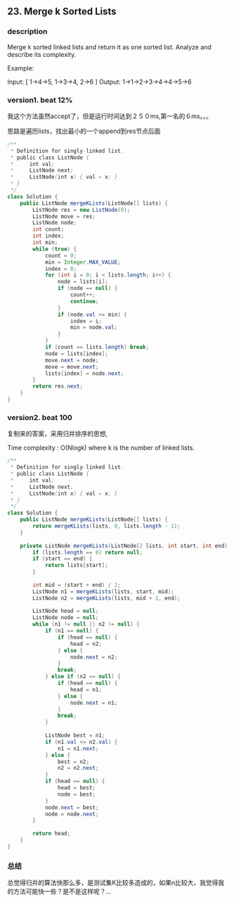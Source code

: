## 23. Merge k Sorted Lists

### description

Merge k sorted linked lists and return it as one sorted list. Analyze and describe its complexity.

Example:

Input:
[
  1->4->5,
  1->3->4,
  2->6
]
Output: 1->1->2->3->4->4->5->6


### version1. beat 12%

我这个方法虽然accept了，但是运行时间达到２５０ms,第一名的６ms。。。

思路是遍历lists，找出最小的一个append到res节点后面

```java
/**
 * Definition for singly-linked list.
 * public class ListNode {
 *     int val;
 *     ListNode next;
 *     ListNode(int x) { val = x; }
 * }
 */
class Solution {
    public ListNode mergeKLists(ListNode[] lists) {
        ListNode res = new ListNode(0);
        ListNode move = res;
        ListNode node;
        int count; 
        int index;
        int min;
        while (true) {
            count = 0;
            min = Integer.MAX_VALUE;
            index = 0;
            for (int i = 0; i < lists.length; i++) {
                node = lists[i];
                if (node == null) {
                    count++;
                    continue;
                }
                if (node.val <= min) {
                    index = i;
                    min = node.val;
                }
            }
            if (count == lists.length) break;
            node = lists[index];
            move.next = node;
            move = move.next;
            lists[index] = node.next;
        }
        return res.next;
    }
}
```

### version2. beat 100

复制来的答案，采用归并排序的思想,

Time complexity : O(Nlogk) where k is the number of linked lists.

```java
/**
 * Definition for singly-linked list.
 * public class ListNode {
 *     int val;
 *     ListNode next;
 *     ListNode(int x) { val = x; }
 * }
 */
class Solution {
    public ListNode mergeKLists(ListNode[] lists) {
        return mergeKLists(lists, 0, lists.length - 1);
    }
    
    private ListNode mergeKLists(ListNode[] lists, int start, int end) {
        if (lists.length == 0) return null;
        if (start == end) {
            return lists[start];
        }
        
        int mid = (start + end) / 2;
        ListNode n1 = mergeKLists(lists, start, mid);
        ListNode n2 = mergeKLists(lists, mid + 1, end);
        
        ListNode head = null;
        ListNode node = null;
        while (n1 != null || n2 != null) {
            if (n1 == null) {
                if (head == null) {
                    head = n2;
                } else {
                    node.next = n2;
                }
                break;
            } else if (n2 == null) {
                if (head == null) {
                    head = n1;
                } else {
                    node.next = n1;
                }
                break;
            }
            
            ListNode best = n1;
            if (n1.val <= n2.val) {
                n1 = n1.next;
            } else {
                best = n2;
                n2 = n2.next;
            }
            if (head == null) {
                head = best;
                node = best;
            }
            node.next = best;
            node = node.next;
        }
        
        return head;
    }
}
```

### 总结

总觉得归并的算法快那么多，是测试集K比较多造成的，如果n比较大，我觉得我的方法可能快一些？是不是这样呢？...